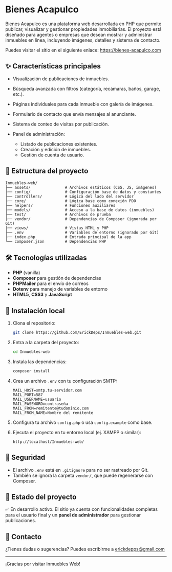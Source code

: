 # Bienes Acapulco

Bienes Acapulco es una plataforma web desarrollada en PHP que permite publicar, visualizar y gestionar propiedades inmobiliarias. El proyecto está diseñado para agentes o empresas que desean mostrar y administrar inmuebles en línea, incluyendo imágenes, detalles y sistema de contacto.

Puedes visitar el sitio en el siguiente enlace: https://bienes-acapulco.com

## ✨ Características principales

* Visualización de publicaciones de inmuebles.
* Búsqueda avanzada con filtros (categoría, recámaras, baños, garage, etc.).
* Páginas individuales para cada inmueble con galería de imágenes.
* Formulario de contacto que envía mensajes al anunciante.
* Sistema de conteo de visitas por publicación.
* Panel de administración:

  * Listado de publicaciones existentes.
  * Creación y edición de inmuebles.
  * Gestión de cuenta de usuario.

## 📁 Estructura del proyecto

```
Inmuebles-web/
├── assets/               # Archivos estáticos (CSS, JS, imágenes)
├── config/               # Configuración base de datos y constantes
├── controllers/          # Lógica del lado del servidor
├── core/                 # Lógica base como conexión PDO
├── helpers/              # Funciones auxiliares
├── models/               # Acceso a la base de datos (inmuebles)
├── test/                 # Archivos de prueba
├── vendor/               # Dependencias de Composer (ignorada por Git)
├── views/                # Vistas HTML y PHP
├── .env                  # Variables de entorno (ignorado por Git)
├── index.php             # Entrada principal de la app
└── composer.json         # Dependencias PHP
```

## 🛠️ Tecnologías utilizadas

* **PHP** (vanilla)
* **Composer** para gestión de dependencias
* **PHPMailer** para el envío de correos
* **Dotenv** para manejo de variables de entorno
* **HTML5**, **CSS3** y **JavaScript**

## 🚀 Instalación local

1. Clona el repositorio:

   ```bash
   git clone https://github.com/ErickDeps/Inmuebles-web.git
   ```

2. Entra a la carpeta del proyecto:

   ```bash
   cd Inmuebles-web
   ```

3. Instala las dependencias:

   ```bash
   composer install
   ```

4. Crea un archivo `.env` con tu configuración SMTP:

   ```env
   MAIL_HOST=smtp.tu-servidor.com
   MAIL_PORT=587
   MAIL_USERNAME=usuario
   MAIL_PASSWORD=contraseña
   MAIL_FROM=remitente@tudominio.com
   MAIL_FROM_NAME=Nombre del remitente
   ```

5. Configura tu archivo `config.php` o usa `config.example` como base.

6. Ejecuta el proyecto en tu entorno local (ej. XAMPP o similar):

   ```
   http://localhost/Inmuebles-web/
   ```

## 🔐 Seguridad

* El archivo `.env` está en `.gitignore` para no ser rastreado por Git.
* También se ignora la carpeta `vendor/`, que puede regenerarse con Composer.

## 📌 Estado del proyecto

✅ En desarrollo activo. El sitio ya cuenta con funcionalidades completas para el usuario final y un **panel de administrador** para gestionar publicaciones.

## 📩 Contacto

¿Tienes dudas o sugerencias? Puedes escribirme a erickdepps@gmail.com

---

¡Gracias por visitar Inmuebles Web!
